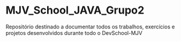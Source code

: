 # MJV_School_JAVA_Grupo2
Repositório destinado a documentar todos os trabalhos, exercícios e projetos desenvolvidos durante todo o DevSchool-MJV
